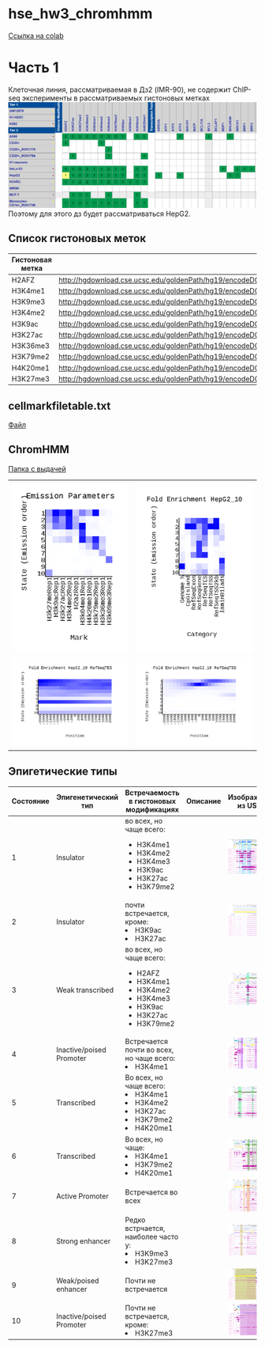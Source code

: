 # hse_hw3_chromhmm
[Ссылка на colab](https://colab.research.google.com/drive/15umUh2vXqvAk3fWwrGRBwJZNNDFFmy-f?usp=sharing)
# Часть 1

Клеточная линия, рассматриваемая в Дз2 (IMR-90), не содержит ChIP-seq эксперименты в рассматриваемых гистоновых метках
![](./img/noIMR.png)
Поэтому для этого дз будет рассматриваться HepG2.

## Список гистоновых меток

| Гистоновая метка | Ссылка |
|------------------|--------|
|   H2AFZ          |    http://hgdownload.cse.ucsc.edu/goldenPath/hg19/encodeDCC/wgEncodeBroadHistone/wgEncodeBroadHistoneHepg2H2azStdAlnRep1.bam    |
|   H3K4me1        |    http://hgdownload.cse.ucsc.edu/goldenPath/hg19/encodeDCC/wgEncodeBroadHistone/wgEncodeBroadHistoneHepg2H3k04me1StdAlnRep1.bam    |
|   H3K9me3        |    http://hgdownload.cse.ucsc.edu/goldenPath/hg19/encodeDCC/wgEncodeBroadHistone/wgEncodeBroadHistoneHepg2H3k09me3AlnRep1.bam    |
|   H3K4me2        |    http://hgdownload.cse.ucsc.edu/goldenPath/hg19/encodeDCC/wgEncodeBroadHistone/wgEncodeBroadHistoneHepg2H3k4me2StdAlnRep1.bam    |
|   H3K9ac         |    http://hgdownload.cse.ucsc.edu/goldenPath/hg19/encodeDCC/wgEncodeBroadHistone/wgEncodeBroadHistoneHepg2H3k9acStdAlnRep1.bam    |
|   H3K27ac        |    http://hgdownload.cse.ucsc.edu/goldenPath/hg19/encodeDCC/wgEncodeBroadHistone/wgEncodeBroadHistoneHepg2H3k27acStdAlnRep1.bam    |
|   H3K36me3       |    http://hgdownload.cse.ucsc.edu/goldenPath/hg19/encodeDCC/wgEncodeBroadHistone/wgEncodeBroadHistoneHepg2H3k36me3StdAlnRep1.bam    |
|   H3K79me2       |    http://hgdownload.cse.ucsc.edu/goldenPath/hg19/encodeDCC/wgEncodeBroadHistone/wgEncodeBroadHistoneHepg2H3k79me2StdAlnRep1.bam    |
|   H4K20me1       |    http://hgdownload.cse.ucsc.edu/goldenPath/hg19/encodeDCC/wgEncodeBroadHistone/wgEncodeBroadHistoneHepg2H4k20me1StdAlnRep1.bam    |
|   H3K27me3       |    http://hgdownload.cse.ucsc.edu/goldenPath/hg19/encodeDCC/wgEncodeBroadHistone/wgEncodeBroadHistoneHepg2H3k27me3StdAlnRep1.bam    |

## cellmarkfiletable.txt

[Файл](./cellmarkfiletable.txt)

## ChromHMM
[Папка с выдачей](./ChromHMM/)

| |  |
|------------------|--------|
|   ![](./ChromHMM/emissions_10.png)    |    ![](./ChromHMM/HepG2_10_overlap.png) |
|   ![](./ChromHMM/HepG2_10_RefSeqTES_neighborhood.png)       |  ![](./ChromHMM/HepG2_10_RefSeqTSS_neighborhood.png)   |

## Эпигетические типы

| Состояние | Эпигенетический тип |Встречаемость в гистоновых модификациях| Описание | Изображение из USCC |
|-----------|----------|------|----------|---------------------|
|     1     |  Insulator  |  во всех, но чаще всего: <ul><li> H3K4me1 <li> H3K4me2 <li> H3K4me3 <li> H3K9ac <li> H3K27ac <li> H3K79me2  |    |        ![](./img/1.png)              |
|     2     |  Insulator  |   почти  встречается, кроме: <li> H3K9ac  <li> H3K27ac |    |        ![](./img/2.png)              |
|     3     |  Weak transcribed |  во всех, но чаще всего: <ul><li> H2AFZ <li> H3K4me1 <li> H3K4me2 <li> H3K4me3 <li> H3K9ac <li> H3K27ac <li> H3K79me2    |    |        ![](./img/3.png)              |
|     4     |  Inactive/poised Promoter |   Встречается почти во всех, но чаще всего:  <li> H3K4me1  |    |        ![](./img/4.png)              |
|     5     |  Transcribed |   Во всех, но чаще всего:  <li> H3K4me1 <li> H3K4me2 <li> H3K27ac <li> H3K79me2 <li> H4K20me1|    |        ![](./img/5_.png)              |
|     6     |  Transcribed  |   Во всех, но чаще: <li> H3K4me1 <li> H3K79me2 <li> H4K20me1  |    |        ![](./img/6.png)              |
|     7     |  Active Promoter |   Встречается во всех   |    |        ![](./img/7.png)              |
|     8     |  Strong enhancer |   Редко встрчается, наиболее часто у: <li> H3K9me3 <li> H3K27me3  |    |        ![](./img/8.png)              |
|     9     |  Weak/poised enhancer |   Почти не встречается   |    |        ![](./img/9.png)              |
|    10     |  Inactive/poised Promoter  |   Почти не встречается, кроме: <li> H3K27me3  |    |        ![](./img/10.png)              |

